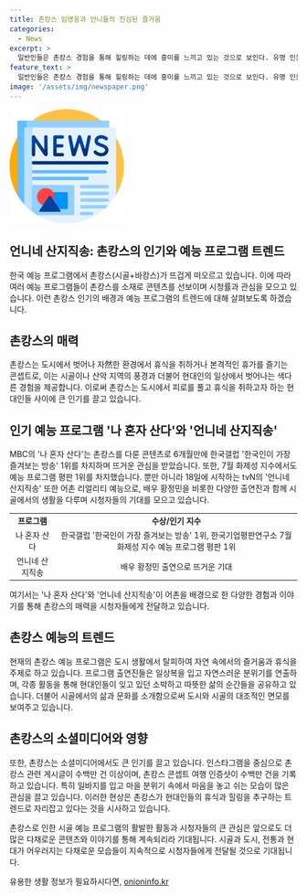 ```yaml
---
title: 촌캉스 임영웅과 언니들의 진심된 즐거움
categories:
  - News
excerpt: >
  일반인들은 촌캉스 경험을 통해 힐링하는 데에 흥미를 느끼고 있는 것으로 보인다. 유명 인물들의 시골 체험을 다룬 예능 프로그램들이 제목되는 걸 보면, 이에 대한 수요가 높은 것으로 생각할 수 있다. 트렌디한 농촌 풍경에서의 휴식 장면을 포착한 사진들도 SNS를 통해 인기를 끌고 있으며, 전문가들은 이는 도시 생활에서 벗어나 휴식을 찾는 경향과 관련이 있다고 분석하고 있다.
feature_text: >
  일반인들은 촌캉스 경험을 통해 힐링하는 데에 흥미를 느끼고 있는 것으로 보인다. 유명 인물들의 시골 체험을 다룬 예능 프로그램들이 제목되는 걸 보면, 이에 대한 수요가 높은 것으로 생각할 수 있다. 트렌디한 농촌 풍경에서의 휴식 장면을 포착한 사진들도 SNS를 통해 인기를 끌고 있으며, 전문가들은 이는 도시 생활에서 벗어나 휴식을 찾는 경향과 관련이 있다고 분석하고 있다.
image: '/assets/img/newspaper.png'
---
```


<p><img src="/assets/img/newspaper.png" alt="kimp 속보" /></p>

<h2 data-ke-size="size26">언니네 산지직송: 촌캉스의 인기와 예능 프로그램 트렌드</h2>

<p data-ke-size="size16">한국 예능 프로그램에서 촌캉스(시골+바캉스)가 뜨겁게 떠오르고 있습니다. 이에 따라 여러 예능 프로그램들이 촌캉스를 소재로 콘텐츠를 선보이며 시청률과 관심을 모으고 있습니다. 이런 촌캉스 인기의 배경과 예능 프로그램의 트렌드에 대해 살펴보도록 하겠습니다.</p>

<h2 data-ke-size="size24">촌캉스의 매력</h2>

<p data-ke-size="size16">촌캉스는 도시에서 벗어나 자然한 환경에서 휴식을 취하거나 본격적인 휴가를 즐기는 콘셉트로, 이는 시골이나 산악 지역의 풍경과 더불어 현대인의 일상에서 벗어나는 색다른 경험을 제공합니다. 이로써 촌캉스는 도시에서 피로를 풀고 휴식을 취하고자 하는 현대인들 사이에 큰 인기를 끌고 있습니다.</p>

<h2 data-ke-size="size24">인기 예능 프로그램 '나 혼자 산다'와 '언니네 산지직송'</h2>

<p data-ke-size="size16">MBC의 '나 혼자 산다'는 촌캉스를 다룬 콘텐츠로 6개월만에 한국갤럽 '한국인이 가장 즐겨보는 방송' 1위를 차지하며 뜨거운 관심을 받았습니다. 또한, 7월 화제성 지수에서도 예능 프로그램 평판 1위를 차지했습니다. 뿐만 아니라 18일에 시작하는 tvN의 '언니네 산지직송' 또한 어촌 리얼리티 예능으로, 배우 황정민을 비롯한 다양한 출연진과 함께 시골에서의 생활을 다루며 시청자들의 기대를 모으고 있습니다.</p>

<table>
    <tr>
        <td style="text-align: center; height: 17px;"><b>프로그램</b></td>
        <td style="text-align: center; height: 17px;"><b>수상/인기 지수</b></td>
    </tr>
    <tr>
        <td style="text-align: center; height: 17px;">나 혼자 산다</td>
        <td style="text-align: center; height: 17px;">한국갤럽 '한국인이 가장 즐겨보는 방송' 1위, 한국기업평판연구소 7월 화제성 지수 예능 프로그램 평판 1위</td>
    </tr>
    <tr>
        <td style="text-align: center; height: 17px;">언니네 산지직송</td>
        <td style="text-align: center; height: 17px;">배우 황정민 출연으로 뜨거운 기대</td>
    </tr>
</table>

<p data-ke-size="size16">여기서는 '나 혼자 산다'와 '언니네 산지직송'이 어촌을 배경으로 한 다양한 경험과 이야기를 통해 촌캉스의 매력을 시청자들에게 전달하고 있습니다.</p>

<h2 data-ke-size="size24">촌캉스 예능의 트렌드</h2>

<p data-ke-size="size16">현재의 촌캉스 예능 프로그램은 도시 생활에서 탈피하여 자연 속에서의 즐거움과 휴식을 주제로 하고 있습니다. 프로그램 출연진들은 일상복을 입고 자연스러운 분위기를 연출하며, 각종 활동을 통해 현대인들이 잊고 있던 소박하고 따뜻한 삶의 순간들을 공유하고 있습니다. 더불어 시골에서의 삶과 문화를 소개함으로써 도시와 시골의 대조적인 면모를 보여주고 있습니다.</p>

<h2 data-ke-size="size24">촌캉스의 소셜미디어와 영향</h2>

<p data-ke-size="size16">또한, 촌캉스는 소셜미디어에서도 큰 인기를 끌고 있습니다. 인스타그램을 중심으로 촌캉스 관련 게시글이 수백만 건 이상이며, 촌캉스 콘셉트 여행 인증샷이 수백만 건을 기록하고 있습니다. 특히 일바지를 입고 마을 분위기 속에서 마음을 놓고 쉬는 모습이 많은 관심을 끌고 있습니다. 이러한 현상은 촌캉스가 현대인들의 휴식과 힐링을 추구하는 트렌드로 자리잡고 있다는 것을 시사하고 있습니다.</p>

<p data-ke-size="size16">촌캉스로 인한 시골 예능 프로그램의 활발한 활동과 시청자들의 큰 관심은 앞으로도 더 많은 다채로운 콘텐츠와 이야기를 통해 계속되리라 기대됩니다. 시골과 도시, 전통과 현대가 어우러지는 다채로운 모습들이 지속적으로 시청자들에게 전달될 것으로 기대됩니다.</p>
유용한 생활 정보가 필요하시다면, <a href="https://onioninfo.kr" rel="dofollow">onioninfo.kr</a>


